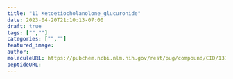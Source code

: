 ```yaml
---
title: "11 Ketoetiocholanolone_glucuronide"
date: 2023-04-20T21:10:13-07:00
draft: true
tags: ["",""]
categories: ["",""]
featured_image: 
author: 
moleculeURL: https://pubchem.ncbi.nlm.nih.gov/rest/pug/compound/CID/131701047/record/SDF/?record_type=3d&response_type=display
peptideURL:
---
```

